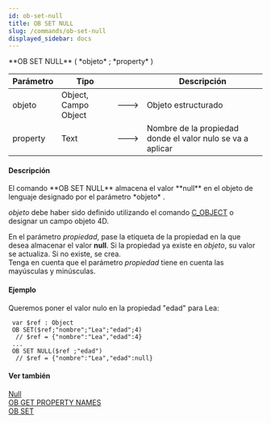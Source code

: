 ```yaml
---
id: ob-set-null
title: OB SET NULL
slug: /commands/ob-set-null
displayed_sidebar: docs
---
```


<!--REF #_command_.OB SET NULL.Syntax-->**OB SET NULL** ( *objeto* ; *property* )<!-- END REF-->
<!--REF #_command_.OB SET NULL.Params-->
| Parámetro | Tipo |  | Descripción |
| --- | --- | --- | --- |
| objeto | Object, Campo Object | &#x1F852; | Objeto estructurado |
| property | Text | &#x1F852; | Nombre de la propiedad donde el valor nulo se va a aplicar |

<!-- END REF-->

#### Descripción 

<!--REF #_command_.OB SET NULL.Summary-->El comando **OB SET NULL** almacena el valor **null** en el objeto de lenguaje designado por el parámetro *objeto* .<!-- END REF-->  
  
*objeto* debe haber sido definido utilizando el comando [C\_OBJECT](c-object.md) o designar un campo objeto 4D.  
  
En el parámetro *propiedad*, pase la etiqueta de la propiedad en la que desea almacenar el valor **null**. Si la propiedad ya existe en *objeto*, su valor se actualiza. Si no existe, se crea.  
Tenga en cuenta que el parámetro *propiedad* tiene en cuenta las mayúsculas y minúsculas.

#### Ejemplo 

Queremos poner el valor nulo en la propiedad "edad" para Lea:

```4d
 var $ref : Object
 OB SET($ref;"nombre";"Lea";"edad";4)
  // $ref = {"nombre":"Lea","edad":4}
 ...
 OB SET NULL($ref ;"edad")
  // $ref = {"nombre":"Lea","edad":null}
```

#### Ver también 

[Null](null.md)  
[OB GET PROPERTY NAMES](ob-get-property-names.md)  
[OB SET](ob-set.md)  